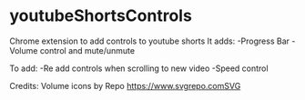 # youtubeShortsControls

Chrome extension to add controls to youtube shorts
It adds:
-Progress Bar
-Volume control and mute/unmute

To add:
-Re add controls when scrolling to new video
-Speed control

Credits:
Volume icons by Repo https://www.svgrepo.comSVG
